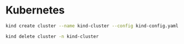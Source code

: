 # Kubernetes

```sh
kind create cluster --name kind-cluster --config kind-config.yaml

kind delete cluster -n kind-cluster
```
